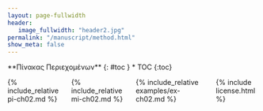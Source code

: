 ```yaml
---
layout: page-fullwidth
header:
   image_fullwidth: "header2.jpg"
permalink: "/manuscript/method.html"
show_meta: false
---
```


<div class="row">
<div class="medium-4 medium-push-8 columns" markdown="1">
<div class="panel radius" markdown="1">
**Πίνακας Περιεχομένων**
{: #toc }
*  TOC
{:toc}
</div>
</div><!-- /.medium-4.columns -->

<div class="medium-8 medium-pull-4 columns" markdown="1">

{% include_relative pi-ch02.md %}

{% include_relative mi-ch02.md %}

{% include_relative examples/ex-ch02.md %}

{% include license.html %}

</div><!-- /.medium-8.columns -->
</div><!-- /.row -->
